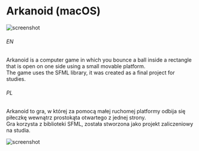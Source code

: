 # Arkanoid (macOS)

![screenshot](https://user-images.githubusercontent.com/71329150/93711448-a99ed100-fb4e-11ea-9a55-ea75d23103ae.png)

###### EN
Arkanoid is a computer game in which you bounce a ball inside a rectangle that is open on one side using a small movable platform.  
The game uses the SFML library, it was created as a final project for studies.

###### PL
Arkanoid to gra, w której za pomocą małej ruchomej platformy odbija się piłeczkę wewnątrz prostokąta otwartego z jednej strony.  
Gra korzysta z biblioteki SFML, została stworzona jako projekt zaliczeniowy na studia.

![screenshot](https://user-images.githubusercontent.com/71329150/93711440-a3105980-fb4e-11ea-922b-49d800f1946b.png)
